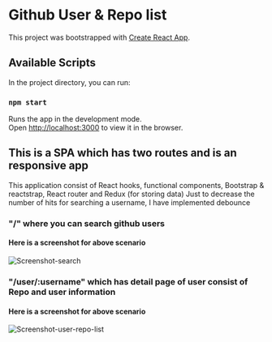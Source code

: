 # Github User & Repo list
This project was bootstrapped with [Create React App](https://github.com/facebook/create-react-app).

## Available Scripts

In the project directory, you can run:

### `npm start`

Runs the app in the development mode.<br />
Open [http://localhost:3000](http://localhost:3000) to view it in the browser.

## This is a SPA which has two routes and is an responsive app
This application consist of React hooks, functional components, Bootstrap & reactstrap, React router and Redux (for storing data)
Just to decrease the number of hits for searching a username, I have implemented debounce

### "/" where you can search github users

#### Here is a screenshot for above scenario
![Screenshot-search](https://user-images.githubusercontent.com/30842286/84473784-45df4f00-aca7-11ea-9472-403777b32735.png)

### "/user/:username" which has detail page of user consist of Repo and user information

#### Here is a screenshot for above scenario

![Screenshot-user-repo-list](https://user-images.githubusercontent.com/30842286/84473954-9656ac80-aca7-11ea-8573-f8bac0c62ad6.png)
